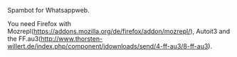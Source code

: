 Spambot for Whatsappweb.

You need Firefox with Mozrepl(https://addons.mozilla.org/de/firefox/addon/mozrepl/), Autoit3 and the FF.au3(http://www.thorsten-willert.de/index.php/component/jdownloads/send/4-ff-au3/8-ff-au3).